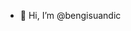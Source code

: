 - 👋 Hi, I’m @bengisuandic

<!---
bengisuandic/bengisuandic is a ✨ special ✨ repository because its `README.md` (this file) appears on your GitHub profile.
You can click the Preview link to take a look at your changes.
--->
